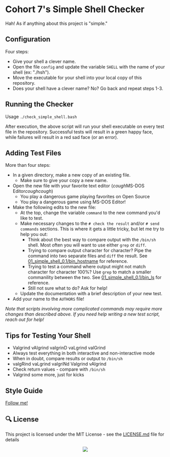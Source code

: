 # Cohort 7's Simple Shell Checker

Hah! As if anything about this project is "simple."

## Configuration

Four steps:
* Give your shell a clever name.
* Open the file `config` and update the variable `SHELL` with the name of your shell (ex: "./hsh").
* Move the executable for your shell into your local copy of this repository.
* Does your shell have a clever name? No? Go back and repeat steps 1-3.

## Running the Checker

Usage `./check_simple_shell.bash`

After execution, the above script will run your shell executable on every test file in the repository. Successful tests will result in a green happy face, while failures will result in a red sad face (or an error).

## Adding Test Files

More than four steps:
* In a given directory, make a new copy of an existing file.
  * Make sure to give your copy a new name.
* Open the new file with your favorite text editor (*cough*MS-DOS Editor*coughcough*)
  * You play a dangerous game playing favorites on Open Source
  * You play a dangerous game using MS-DOS Editor!
* Make the following edits to the new file:
  * At the top, change the variable `command` to the new command you'd like to test.
  * Make necessary changes to the `# check the result` and/or `# send commands` sections. This is where it gets a little tricky, but let me try to help you out:
    * Think about the best way to compare output with the `/bin/sh` shell. Most often you will want to use either `grep` or `diff`.
    * Trying to compare output character for character? Pipe the command into two separate files and `diff` the result. See [01_simple_shell_0.1/bin_hostname](https://github.com/stefansilverio/test_suite/blob/master/01_simple_shell_0.1/bin_hostname) for reference.
    * Trying to test a command where output might not match character for character 100%? Use `grep` to match a smaller commanility between the two. See [01_simple_shell_0.1/bin_ls](https://github.com/stefansilverio/test_suite/blob/master/01_simple_shell_0.1/bin_ls) for reference.
    * Still not sure what to do? Ask for help!
  * Update the documentation with a brief description of your new test.
* Add your name to the `AUTHORS` file!

*Note that scripts involving more complicated commands may require more changes than described above. If you need help writing a new test script, reach out for help!*

## Tips for Testing Your Shell

* Valgrind vAlgrind valgrinD vaLgrind valGrind
* Always test everything in both interactive and non-interactive mode
* When in doubt, compare results or output to `/bin/sh`
* valgRind vaLgrind valgriNd Valgrind vAlgrind
* Check return values - compare with `/bin/sh`
* Valgrind some more, just for kicks

## Style Guide

[Follow me!](https://google.github.io/styleguide/shell.xml)

## :mag: License

This project is licensed under the MIT License - see the [LICENSE.md](LICENSE.md) file for details

<p align="center">
  <img src="http://www.holbertonschool.com/holberton-logo.png">
</p>
